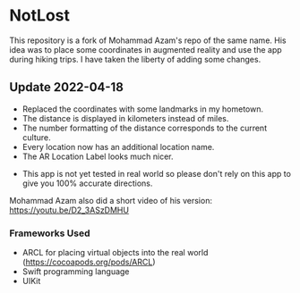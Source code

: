 # NotLost

This repository is a fork of Mohammad Azam's repo of the same name. 
His idea was to place some coordinates in augmented reality and use the app during hiking trips. 
I have taken the liberty of adding some changes.

## Update 2022-04-18

- Replaced the coordinates with some landmarks in my hometown.
- The distance is displayed in kilometers instead of miles.
- The number formatting of the distance corresponds to the current culture.
- Every location now has an additional location name.
- The AR Location Label looks much nicer.

* This app is not yet tested in real world so please don't rely on this app to give you 100% accurate directions. 

Mohammad Azam also did a short video of his version: 
https://youtu.be/D2_3ASzDMHU

### Frameworks Used
- ARCL for placing virtual objects into the real world (https://cocoapods.org/pods/ARCL)
- Swift programming language 
- UIKit 


